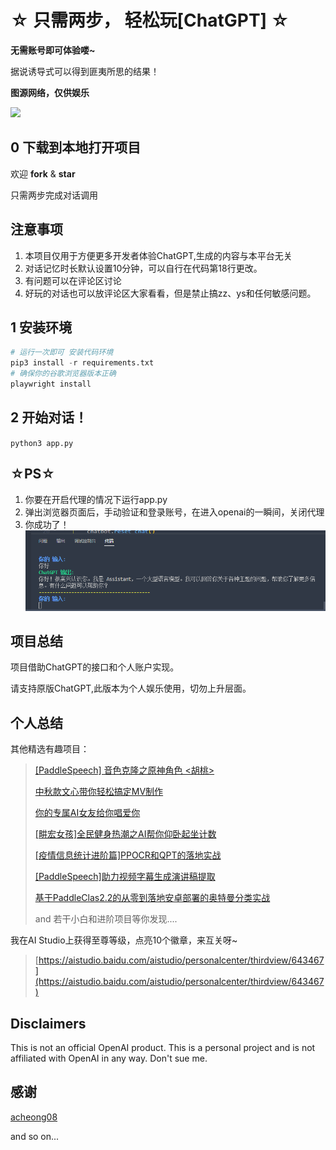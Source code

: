 # ☆ 只需两步， 轻松玩[ChatGPT] ☆

**无需账号即可体验喽~**

据说诱导式可以得到匪夷所思的结果！

**图源网络，仅供娱乐**

![](https://ai-studio-static-online.cdn.bcebos.com/69ea30db07b741f3b3ffa9fb806634b8404312886bce4049b1c189eb559a2d37)

## 0 下载到本地打开项目

欢迎 **fork** & **star**

只需两步完成对话调用

## 注意事项

1. 本项目仅用于方便更多开发者体验ChatGPT,生成的内容与本平台无关
2. 对话记忆时长默认设置10分钟，可以自行在代码第18行更改。
3. 有问题可以在评论区讨论
4. 好玩的对话也可以放评论区大家看看，但是禁止搞zz、ys和任何敏感问题。

## 1 安装环境

```python
# 运行一次即可 安装代码环境
pip3 install -r requirements.txt
# 确保你的谷歌浏览器版本正确
playwright install
```

## 2 开始对话！

`python3 app.py`

## ☆PS☆

1. 你要在开启代理的情况下运行app.py
2. 弹出浏览器页面后，手动验证和登录账号，在进入openai的一瞬间，关闭代理
3. 你成功了！
   ![demo](1.png "demo")

## 项目总结

项目借助ChatGPT的接口和个人账户实现。

请支持原版ChatGPT,此版本为个人娱乐使用，切勿上升层面。

## 个人总结

其他精选有趣项目：

> [[PaddleSpeech] 音色克隆之原神角色 &lt;胡桃&gt;](https://aistudio.baidu.com/aistudio/projectdetail/4677578)
>
> [中秋款文心带你轻松搞定MV制作](https://aistudio.baidu.com/aistudio/projectdetail/4506607)
>
> [你的专属AI女友给你唱爱你](https://aistudio.baidu.com/aistudio/projectdetail/4374178)
>
> [[畊宏女孩]全民健身热潮之AI帮你仰卧起坐计数](https://aistudio.baidu.com/aistudio/projectdetail/3971273)
>
> [[疫情信息统计进阶篇]PPOCR和QPT的落地实战](https://aistudio.baidu.com/aistudio/projectdetail/3877807)
>
> [[PaddleSpeech]助力视频字幕生成演讲稿提取](https://aistudio.baidu.com/aistudio/projectdetail/3752669)
>
> [基于PaddleClas2.2的从零到落地安卓部署的奥特曼分类实战](https://aistudio.baidu.com/aistudio/projectdetail/2219455)
>
> and 若干小白和进阶项目等你发现....

我在AI Studio上获得至尊等级，点亮10个徽章，来互关呀~

> [https://aistudio.baidu.com/aistudio/personalcenter/thirdview/643467](https://aistudio.baidu.com/aistudio/personalcenter/thirdview/643467)

## Disclaimers

This is not an official OpenAI product. This is a personal project and is not affiliated with OpenAI in any way. Don't sue me.

## 感谢

[acheong08](https://github.com/acheong08/ChatGPT)

and so on...
